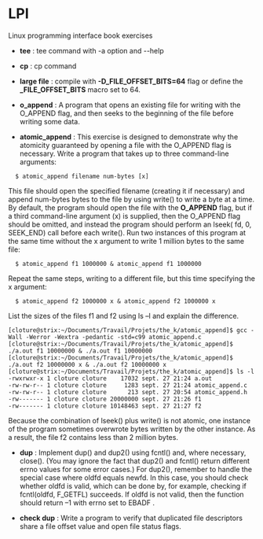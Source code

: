 # LPI

Linux programming interface book exercises
- **tee** : tee command with -a option and --help


- **cp** : cp command


- **large file** : compile with **-D_FILE_OFFSET_BITS=64** flag or define the **_FILE_OFFSET_BITS** macro set to 64.


- **o_append** : A  program that  opens  an existing file  for writing  with the O_APPEND flag, and
  then  seeks  to  the  beginning  of  the  file  before  writing  some  data.


- **atomic_append** : This exercise is designed to demonstrate why the atomicity guaranteed by opening
  a  file  with  the  O_APPEND  flag  is  necessary.  Write  a  program  that  takes  up  to  three
  command-line arguments:
```
  $ atomic_append filename num-bytes [x]
  ```
  This  file  should  open  the  specified  filename  (creating  it  if  necessary)  and  append
  num-bytes  bytes  to  the  file  by using  write() to write  a byte  at a time. By default, the
  program  should  open  the  file  with  the  **O_APPEND**  flag,  but  if  a  third  command-line
  argument (x) is supplied, then the O_APPEND flag should be omitted, and instead the
  program  should  perform  an  lseek( fd,  0,  SEEK_END)  call  before  each  write().  Run
  two  instances  of  this  program  at  the  same  time  without  the  x  argument  to  write
  1 million bytes to the same file:
```
  $ atomic_append f1 1000000 & atomic_append f1 1000000
  ```
  Repeat  the  same  steps,  writing  to  a  different  file,  but  this  time  specifying  the  x
  argument:
```
  $ atomic_append f2 1000000 x & atomic_append f2 1000000 x
  ```

  List the sizes of the files f1 and f2 using ls –l and explain the difference.

```shell
[cloture@strix:~/Documents/Travail/Projets/the_k/atomic_append]$ gcc -Wall -Werror -Wextra -pedantic -std=c99 atomic_append.c
[cloture@strix:~/Documents/Travail/Projets/the_k/atomic_append]$ ./a.out f1 10000000 & ./a.out f1 10000000
[cloture@strix:~/Documents/Travail/Projets/the_k/atomic_append]$ ./a.out f2 10000000 x & ./a.out f2 10000000 x
[cloture@strix:~/Documents/Travail/Projets/the_k/atomic_append]$ ls -l
-rwxrwxr-x 1 cloture cloture    17032 sept. 27 21:24 a.out
-rw-rw-r-- 1 cloture cloture     1283 sept. 27 21:24 atomic_append.c
-rw-rw-r-- 1 cloture cloture      213 sept. 27 20:54 atomic_append.h
-rw------- 1 cloture cloture 20000000 sept. 27 21:26 f1
-rw------- 1 cloture cloture 10148463 sept. 27 21:27 f2
```

Because  the  combination  of  lseek()  plus  write()  is  not  atomic,  one  instance  of  the
program sometimes overwrote bytes written by the other instance. As a result, the file
f2 contains less than 2 million bytes.

- **dup** : Implement dup() and dup2() using fcntl() and, where necessary, close(). (You may
  ignore the fact that dup2() and fcntl() return different errno values for some error
  cases.) For dup2(), remember to handle the special case where oldfd equals newfd. In
  this case, you should check whether oldfd is valid, which can be done by, for example,
  checking if fcntl(oldfd, F_GETFL) succeeds. If oldfd is not valid, then the function
  should return –1 with errno set to EBADF .

- **check dup** : Write a program to verify that duplicated file descriptors share a file offset value
  and open file status flags.
